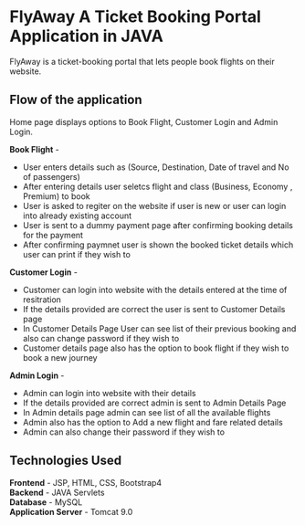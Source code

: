 # FlyAway A Ticket Booking Portal Application in JAVA


FlyAway is a ticket-booking portal that lets people book flights on their website.

## Flow of the application

Home page displays options to Book Flight, Customer Login and Admin Login.

<b>Book Flight</b>  - <br>
- User enters details such as (Source, Destination, Date of travel and No of passengers)
- After entering details user seletcs flight and class (Business, Economy , Premium) to book
- User is asked to regiter on the website if user is new or user can login into already existing account
- User is sent to a dummy payment page after confirming booking details for the payment
- After confirming paymnet user is shown the booked ticket details which user can print if they wish to

<b>Customer Login</b>  - <br>
- Customer can login into website with the details entered at the time of resitration
- If the details provided are correct the user is sent to Customer Details page
- In Customer Details Page User can see list of their previous booking and also can change password if they wish to
- Customer details page also has the option to book flight if they wish to book a new journey

<b>Admin Login</b>  - <br>
- Admin can login into website with their details
- If the details provided are correct admin is sent to Admin Details Page
- In Admin details page admin can see list of all the available flights
- Admin also has the option to Add a new flight and fare related details
- Admin can also change their password if they wish to


## Technologies Used
<b>Frontend</b> - JSP, HTML, CSS, Bootstrap4 <br>
<b>Backend</b> - JAVA Servlets <br>
<b>Database</b> - MySQL <br>
<b>Application Server</b>  - Tomcat 9.0  <br>


